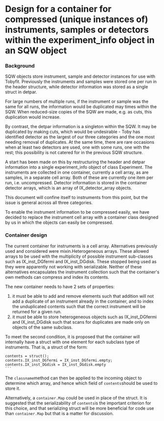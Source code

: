# Design for a container for compressed (unique instances of) instruments, samples or detectors within the experiment_info object in an SQW object

### Background

SQW objects store instrument, sample and detector instances for use with Tobyfit. Previously the instruments and samples were stored one per run in the header structure, while detector information was stored as a single struct in detpar. 

For large numbers of multiple runs, if the instrument or sample was the same for all runs, the information would be duplicated may times within the SQW. When reduced-size copies of the SQW are made, e.g. as cuts, this duplication would increase.

By contrast, the detpar information is a singleton within the SQW. It may be duplicated by making cuts, which would be undesirable - Toby has identified detector as the largest of our three categories and the one most needing removal of duplicates. At the same time, there are rare occasions when at least two detectors are used, one with some runs, one with the rest; this possibility is not catered for in the previous SQW structure.

A start has been made on this by restructuring the header and detpar information into a single experiment_info object of class Experiment. The instruments are collected in one container, currently a cell array, as are samples, in a separate cell array. Both of these are currently one item per run, i.e. uncompressed. Detector information is stored in the container detector arrays, which is an array of IX_detector_array objects.

This document will confine itself to instruments from this point, but the issue is general across all three categories. 

To enable the instrument information to be compressed easily, we have decided to replace the instrument cell array with a container class designed by us in which the objects can easily be compressed.

### Container design

The current container for instruments is a cell array. Alternatives previously used and considered were mixin.Heterogeneous arrays. These allowed arrays to be used with the multiplicity of possible instrument sub-classes such as IX_inst_DGfermi and IX_inst_DGdisk. These stopped being used as they were apparently not working with serializable. Neither of these alternatives encapsulates the instrument collection such that the container's own methods can compress and index its contents.

The new container needs to have 2 sets of properties:

1. it must be able to add and remove elements such that addition will not add a duplicate of an instrument already in the container, and to index the unduplicated contents such that the correct instrument will be returned for a given run.
2. it must be able to store heterogeneous objects such as IX_inst_DGfermi and IX_inst_DGdisk such that scans for duplicates are made only on objects of the same subclass.

To meet the second condition, it is proposed that the container will internally have a struct with one element for each subclass type of instruments. That is, a struct of the form:

````
contents = struct();
contents.IX_inst_DGfermi = IX_inst_DGfermi.empty;
contents.IX_inst_DGdisk = IX_inst_DGdisk.empty
```
````

The `classname`method can then be applied to the incoming object to determine which array, and hence which field of `contents`should be used to store it.

Alternatively, a `container.Map` could be used in place of the struct. It is suggested that the serializability of `contents`is the important criterion for this choice, and that serializing struct will be more beneficial for code use than `container.Map` but that is a matter for discussion.

